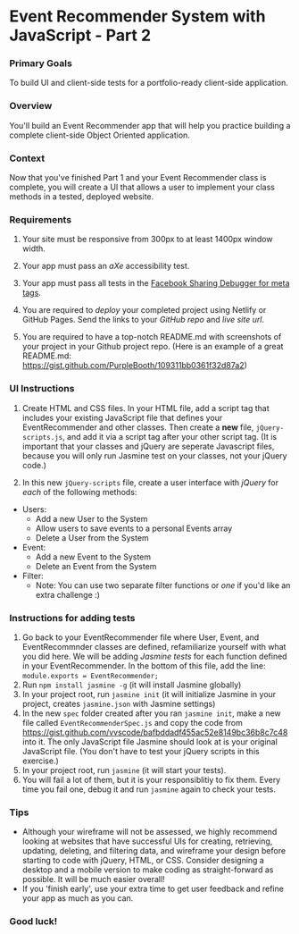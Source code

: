 # Event Recommender System with JavaScript - Part 2

### Primary Goals

To build UI and client-side tests for a portfolio-ready client-side application.

### Overview

You'll build an Event Recommender app that will
help you practice building a complete client-side Object Oriented application.

### Context

Now that you've finished Part 1 and your Event Recommender class is complete, you will create a UI that allows a user to implement your class methods in a tested, deployed website.

### Requirements

1. Your site must be responsive from 300px to at least 1400px window width.

2. Your app must pass an *aXe* accessibility test.

3. Your app must pass all tests in the [Facebook Sharing Debugger for meta tags](https://developers.facebook.com/tools/debug/).

4. You are required to *deploy* your completed project using Netlify or GitHub Pages. Send the links to your *GitHub repo* and *live site url*.

5. You are required to have a top-notch README.md with screenshots of your project in your Github project repo. (Here is an example of a great README.md: https://gist.github.com/PurpleBooth/109311bb0361f32d87a2)


### UI Instructions

1. Create HTML and CSS files. In your HTML file, add a script tag that includes your existing JavaScript file that defines your EventRecommender and other classes. Then create a **new** file, `jQuery-scripts.js`, and add it via a script tag after your other script tag. (It is important that your classes and jQuery are seperate Javascript files, because you will only run Jasmine test on your classes, not your jQuery code.)

2. In this new `jQuery-scripts` file, create a user interface with *jQuery* for *each* of the following methods:

* Users:
  * Add a new User to the System
  * Allow users to save events to a personal Events array
  * Delete a User from the System
* Event:
  * Add a new Event to the System
  * Delete an Event from the System
* Filter:
  * Note: You can use two separate filter functions or _one_ if you'd like an extra challenge :)

### Instructions for adding tests

1. Go back to your EventRecommender file where User, Event, and EventRecommnder classes are defined, refamiliarize yourself with what you did here. We will be adding *Jasmine tests* for each function defined in your EventRecommender. In the bottom of this file, add the line: `module.exports = EventRecommender;`
2. Run `npm install jasmine -g` (it will install Jasmine globally)
3. In your project root, run `jasmine init` (it will initialize Jasmine in your project, creates `jasmine.json` with Jasmine settings)
4. In the new `spec` folder created after you ran `jasmine init`, make a new file called `EventRecommenderSpec.js` and copy the code from https://gist.github.com/vvscode/bafbddadf455ac52e8149bc36b8c7c48 into it. The only JavaScript file Jasmine should look at is your original JavaScript file. (You don't have to test your jQuery scripts in this exercise.)
5. In your project root, run `jasmine` (it will start your tests).
6. You will fail a lot of them, but it is your responsiblitiy to fix them. Every time you fail one, debug it and run `jasmine` again to check your tests. 

### Tips

* Although your wireframe will not be assessed, we highly recommend looking at websites that have successful UIs for creating, retrieving, updating, deleting, and filtering data, and wireframe your design before starting to code with jQuery, HTML, or CSS.  Consider designing a desktop and a mobile version to make coding as straight-forward as possible.  It will be much easier overall!
* If you 'finish early', use your extra time to get user feedback and refine your app as much as you can.

### Good luck!
